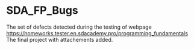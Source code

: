 # SDA_FP_Bugs
The set of defects detected during the testing of webpage https://homeworks.tester.en.sdacademy.pro/programming_fundamentals
The final project with attachements added.
